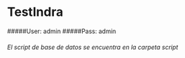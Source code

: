 # TestIndra

#####User: admin
#####Pass: admin
###### El script de base de datos se encuentra en la carpeta script
